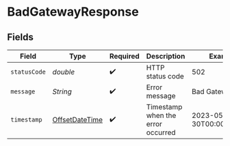 # BadGatewayResponse


## Fields

| Field                                                                                     | Type                                                                                      | Required                                                                                  | Description                                                                               | Example                                                                                   |
| ----------------------------------------------------------------------------------------- | ----------------------------------------------------------------------------------------- | ----------------------------------------------------------------------------------------- | ----------------------------------------------------------------------------------------- | ----------------------------------------------------------------------------------------- |
| `statusCode`                                                                              | *double*                                                                                  | :heavy_check_mark:                                                                        | HTTP status code                                                                          | 502                                                                                       |
| `message`                                                                                 | *String*                                                                                  | :heavy_check_mark:                                                                        | Error message                                                                             | Bad Gateway                                                                               |
| `timestamp`                                                                               | [OffsetDateTime](https://docs.oracle.com/javase/8/docs/api/java/time/OffsetDateTime.html) | :heavy_check_mark:                                                                        | Timestamp when the error occurred                                                         | 2023-05-30T00:00:00.000Z                                                                  |